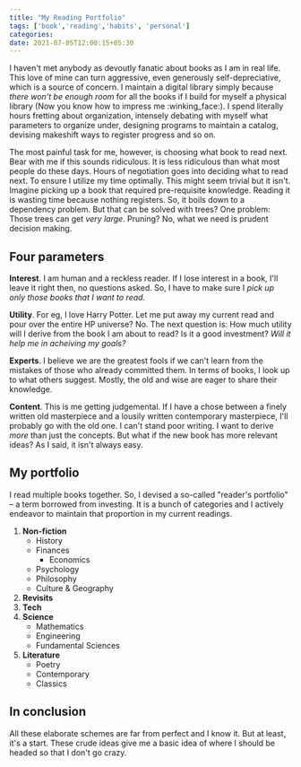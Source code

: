 ```yaml
---
title: "My Reading Portfolio"
tags: ['book','reading','habits', 'personal']
categories: 
date: 2021-07-05T12:00:15+05:30
---
```


I haven't met anybody as devoutly fanatic about books as I am in real life. This love of mine can turn aggressive, even generously self-depreciative, which is a source of concern. I maintain a digital library simply because _there won't be enough room_ for all the books if I build for myself a physical library (Now you know how to impress me :winking_face:). I spend literally hours fretting about organization, intensely debating with myself what parameters to organize under, designing programs to maintain a catalog, devising makeshift ways to register progress and so on.   

The most painful task for me, however, is choosing what book to read next. Bear with me if this sounds ridiculous. It is less ridiculous than what most people do these days. Hours of negotiation goes into deciding what to read next. To ensure I utilize my time optimally. This might seem trivial but it isn't. Imagine picking up a book that required pre-requisite knowledge. Reading it is wasting time because nothing registers. So, it boils down to a dependency problem. But that can be solved with trees? One problem: Those trees can get _very large_. Pruning? No, what we need is prudent decision making.  

## Four parameters   

**Interest**. I am human and a reckless reader. If I lose interest in a book, I'll leave it right then, no questions asked. So, I have to make sure I _pick up only those books that I want to read._  

**Utility**. For eg, I love Harry Potter. Let me put away my current read and pour over the entire HP universe? No. The next question is: How much utility will I derive from the book I am about to read? Is it a good investment? _Will it help me in acheiving my goals?_   

**Experts**. I believe we are the greatest fools if we can't learn from the mistakes of those who already committed them. In terms of books, I look up to what others suggest. Mostly, the old and wise are eager to share their knowledge.

**Content**. This is me getting judgemental. If I have a chose between a finely written old masterpiece and a lousily written contemporary masterpiece, I'll probably go with the old one. I can't stand poor writing. I want to derive _more_ than just the concepts. But what if the new book has more relevant ideas? As I said, it isn't always easy.      

## My portfolio   

I read multiple books together. So, I devised a so-called "reader's portfolio" &ndash; a term borrowed from investing. It is a bunch of categories and I actively endeavor to maintain that proportion in my current readings.   

1. **Non-fiction** 
    - History 
    - Finances
        * Economics
    - Psychology  
    - Philosophy  
    - Culture &amp; Geography
2. **Revisits**  
3. **Tech**
4. **Science** 
    - Mathematics  
    - Engineering
    - Fundamental Sciences   
5. **Literature**  
    - Poetry    
    - Contemporary   
    - Classics    

## In conclusion   

All these elaborate schemes are far from perfect and I know it. But at least, it's a start. These crude ideas give me a basic idea of where I should be headed so that I don't go crazy.  
